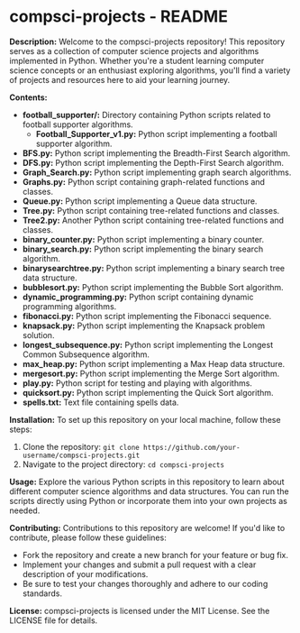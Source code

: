 # compsci-projects - README

**Description:**
Welcome to the compsci-projects repository! This repository serves as a collection of computer science projects and algorithms implemented in Python. Whether you're a student learning computer science concepts or an enthusiast exploring algorithms, you'll find a variety of projects and resources here to aid your learning journey.

**Contents:**
- **football_supporter/:** Directory containing Python scripts related to football supporter algorithms.
  - **Football_Supporter_v1.py:** Python script implementing a football supporter algorithm.
- **BFS.py:** Python script implementing the Breadth-First Search algorithm.
- **DFS.py:** Python script implementing the Depth-First Search algorithm.
- **Graph_Search.py:** Python script implementing graph search algorithms.
- **Graphs.py:** Python script containing graph-related functions and classes.
- **Queue.py:** Python script implementing a Queue data structure.
- **Tree.py:** Python script containing tree-related functions and classes.
- **Tree2.py:** Another Python script containing tree-related functions and classes.
- **binary_counter.py:** Python script implementing a binary counter.
- **binary_search.py:** Python script implementing the binary search algorithm.
- **binarysearchtree.py:** Python script implementing a binary search tree data structure.
- **bubblesort.py:** Python script implementing the Bubble Sort algorithm.
- **dynamic_programming.py:** Python script containing dynamic programming algorithms.
- **fibonacci.py:** Python script implementing the Fibonacci sequence.
- **knapsack.py:** Python script implementing the Knapsack problem solution.
- **longest_subsequence.py:** Python script implementing the Longest Common Subsequence algorithm.
- **max_heap.py:** Python script implementing a Max Heap data structure.
- **mergesort.py:** Python script implementing the Merge Sort algorithm.
- **play.py:** Python script for testing and playing with algorithms.
- **quicksort.py:** Python script implementing the Quick Sort algorithm.
- **spells.txt:** Text file containing spells data.

**Installation:**
To set up this repository on your local machine, follow these steps:
1. Clone the repository: `git clone https://github.com/your-username/compsci-projects.git`
2. Navigate to the project directory: `cd compsci-projects`

**Usage:**
Explore the various Python scripts in this repository to learn about different computer science algorithms and data structures. You can run the scripts directly using Python or incorporate them into your own projects as needed.

**Contributing:**
Contributions to this repository are welcome! If you'd like to contribute, please follow these guidelines:
- Fork the repository and create a new branch for your feature or bug fix.
- Implement your changes and submit a pull request with a clear description of your modifications.
- Be sure to test your changes thoroughly and adhere to our coding standards.

**License:**
compsci-projects is licensed under the MIT License. See the LICENSE file for details.
